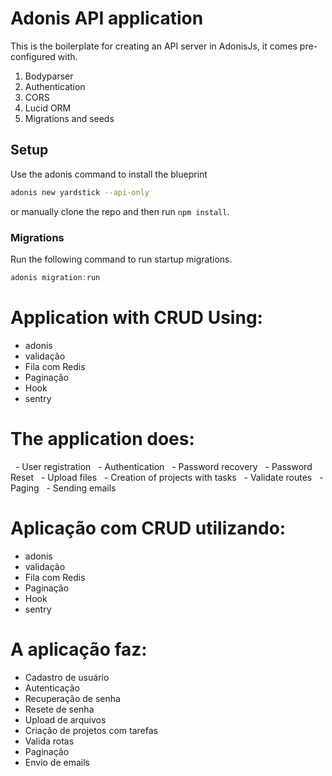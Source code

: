 # Adonis API application

This is the boilerplate for creating an API server in AdonisJs, it comes pre-configured with.

1. Bodyparser
2. Authentication
3. CORS
4. Lucid ORM
5. Migrations and seeds

## Setup

Use the adonis command to install the blueprint

```bash
adonis new yardstick --api-only
```

or manually clone the repo and then run `npm install`.


### Migrations

Run the following command to run startup migrations.

```js
adonis migration:run
```

# Application with CRUD Using:
  - adonis
  - validação
  - Fila com Redis
  - Paginação
  - Hook
  - sentry

# The application does:
  - User registration
  - Authentication
  - Password recovery
  - Password Reset
  - Upload files
  - Creation of projects with tasks
  - Validate routes
  - Paging
  - Sending emails

# Aplicação com CRUD utilizando:
  - adonis
  - validação
  - Fila com Redis
  - Paginação
  - Hook
  - sentry
 
# A aplicação faz:
  - Cadastro de usuário
  - Autenticação
  - Recuperação de senha
  - Resete de senha
  - Upload de arquivos
  - Criação de projetos com tarefas
  - Valida rotas
  - Paginação
  - Envio de emails
